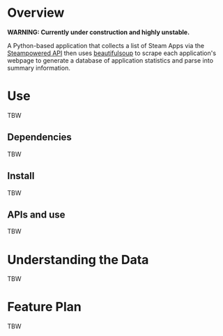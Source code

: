 #   Overview

**WARNING: Currently under construction and highly unstable.**

A Python-based application that collects a list of Steam Apps via the 
[Steampowered API](https://partner.steamgames.com/doc/webapi/isteamapps) then 
uses [beautifulsoup](https://pypi.org/project/beautifulsoup4/) to scrape each 
application's webpage to generate a database of application statistics and parse
into summary information.

#   Use

TBW

##  Dependencies

TBW

##  Install

TBW

##  APIs and use

TBW

#   Understanding the Data

TBW

#   Feature Plan

TBW